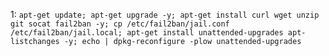 
1: `
apt-get update; apt-get upgrade -y; apt-get install curl wget unzip git socat fail2ban -y; cp /etc/fail2ban/jail.conf /etc/fail2ban/jail.local; apt-get install unattended-upgrades apt-listchanges -y; echo | dpkg-reconfigure -plow unattended-upgrades
`

